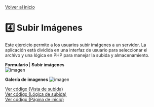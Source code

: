 [Volver al inicio](https://github.com/LoganNDE/Ejercicios-PHP/tree/main/3-Ejercicios/#readme)
# 4️⃣ Subir Imágenes

Este ejercicio permite a los usuarios subir imágenes a un servidor. La aplicación está dividida en una interfaz de usuario para seleccionar el archivo y una lógica en PHP para manejar la subida y almacenamiento.

**Formulario | Subir imágenes** <br>
![imagen](https://github.com/user-attachments/assets/e17cc9c6-aa04-4934-8fcd-90bdf7889dce)

**Galería de imagenes**
![imagen](https://github.com/user-attachments/assets/696c5854-f29d-4231-80a8-ac12fd5acf22)

[Ver código (Vista de subida)](https://github.com/LoganNDE/Ejercicios-PHP/tree/main/3-Ejercicios/subirImagenes/subirImagen-view.php)  
[Ver código (Lógica de subida)](https://github.com/LoganNDE/Ejercicios-PHP/tree/main/3-Ejercicios/subirImagenes/subirImagen.php)  
[Ver código (Página de inicio)](https://github.com/LoganNDE/Ejercicios-PHP/tree/main/3-Ejercicios/subirImagenes/index.html)
